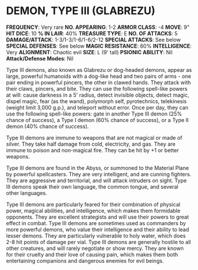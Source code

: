 # DEMON, TYPE III (GLABREZU)

**FREQUENCY**: Very rare
**NO. APPEARING**: 1-2
**ARMOR CLASS**: -4
**MOVE**: 9"
**HIT DICE**: 10
**% IN LAIR**: 40%
**TREASURE TYPE**: E
**NO. OF ATTACKS**: 5
**DAMAGE/ATTACK**: 1-3/1-3/1-6/1-6/2-12
**SPECIAL ATTACKS**: See below
**SPECIAL DEFENSES**: See below
**MAGIC RESISTANCE**: 60%
**INTELLIGENCE**: Very
**ALIGNMENT**: Chaotic evil
**SIZE**: L (9' tall)
**PSIONIC ABILITY**: Nil
**Attack/Defense Modes**: Nil

Type III demons, also known as Glabrezu or dog-headed demons, appear as large, powerful humanoids with a dog-like head and two pairs of arms - one pair ending in powerful pincers, the other in clawed hands. They attack with their claws, pincers, and bite. They can use the following spell-like powers at will: cause darkness in a 5' radius, detect invisible objects, detect magic, dispel magic, fear (as the wand), polymorph self, pyrotechnics, telekinesis (weight limit 3,000 g.p.), and teleport without error. Once per day, they can use the following spell-like powers: gate in another Type III demon (25% chance of success), a Type I demon (60% chance of success), or a Type II demon (40% chance of success).

Type III demons are immune to weapons that are not magical or made of silver. They take half damage from cold, electricity, and gas. They are immune to poison and non-magical fire. They can be hit by +1 or better weapons.

Type III demons are found in the Abyss, or summoned to the Material Plane by powerful spellcasters. They are very intelligent, and are cunning fighters. They are aggressive and territorial, and will attack intruders on sight. Type III demons speak their own language, the common tongue, and several other languages.

Type III demons are particularly feared for their combination of physical power, magical abilities, and intelligence, which makes them formidable opponents. They are excellent strategists and will use their powers to great effect in combat. Type III demons are sometimes used as commanders by more powerful demons, who value their intelligence and their ability to lead lesser demons. They are particularly vulnerable to holy water, which does 2-8 hit points of damage per vial. Type III demons are generally hostile to all other creatures, and will rarely negotiate or show mercy. They are known for their cruelty and their love of causing pain, which makes them both entertaining companions and dangerous enemies for evil beings.
